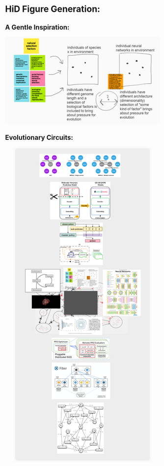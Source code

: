 # HiD Figure Generation:

## A Gentle Inspiration:
![](img/Jana_Transfer.png)

## Evolutionary Circuits:
<div style="text-align:center"><img src="img/evolutionary_circuit.png" /></div>



